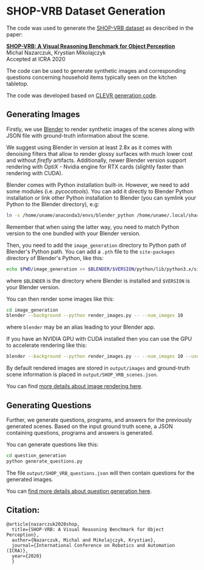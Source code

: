 # SHOP-VRB Dataset Generation

The code was used to generate the [SHOP-VRB dataset](https://michaal94.github.io/SHOP-VRB/) as described in the paper:

**[SHOP-VRB: A Visual Reasoning Benchmark for Object Perception](https://arxiv.org/abs/2004.02673)**
 <br>
 Michal Nazarczuk, Krystian Mikolajczyk
 <br>
 Accepted at ICRA 2020

The code can be used to generate synthetic images and corresponding questions concerning household items typically seen on the kitchen tabletop.

The code was developed based on [CLEVR generation code](https://github.com/facebookresearch/clevr-dataset-gen).

## Generating Images

Firstly, we use [Blender](https://www.blender.org/) to render synthetic images of the scenes along with JSON file with ground-truth information about the scene.

We suggest using Blender in version at least 2.8x as it comes with denoising filters that allow to render glossy surfaces with much lower cost and without *firefly* artifacts. Additionally, newer Blender version support rendering with OptiX - Nvidia engine for RTX cards (slightly faster than rendering with CUDA).

Blender comes with Python installation built-in. However, we need to add some modules (i.e. *pycocotools*). You can add it directly to Blender Python installation or link other Python installation to Blender (you can symlink your Python to the Blender directory), e.g:

```bash
ln -s /home/uname/anaconda3/envs/blender_python /home/uname/.local/share/blender/2.81/python
```

Remember that when using the latter way, you need to match Python version to the one bundled with your Blender version.

Then, you need to add the `image_generation` directory to Python path of Blender's Python path. You can add a `.pth` file to the `site-packages` directory of Blender's Python, like this:

```bash
echo $PWD/image_generation >> $BLENDER/$VERSION/python/lib/python3.x/site-packages/clevr.pth
```

where `$BLENDER` is the directory where Blender is installed and `$VERSION` is your Blender version.

You can then render some images like this:

```bash
cd image_generation
blender --background --python render_images.py -- --num_images 10
```

where `blender` may be an alias leading to your Blender app.

If you have an NVIDIA GPU with CUDA installed then you can use the GPU to accelerate rendering like this:

```bash
blender --background --python render_images.py -- --num_images 10 --use_gpu 1
```

By default rendered images are stored in `output/images` and ground-truth scene information is placed in `output/SHOP_VRB_scenes.json`.

You can find [more details about image rendering here](image_generation/README.md).

## Generating Questions
Further, we generate questions, programs, and answers for the previously generated scenes. Based on the input ground truth scene, a JSON containing questions, programs and answers is generated.

You can generate questions like this:

```bash
cd question_generation
python generate_questions.py
```

The file `output/SHOP_VRB_questions.json` will then contain questions for the generated images.

You can [find more details about question generation here](question_generation/README.md).

## Citation:
```
@article{nazarczuk2020shop,
  title={SHOP-VRB: A Visual Reasoning Benchmark for Object Perception},
  author={Nazarczuk, Michal and Mikolajczyk, Krystian},
  journal={International Conference on Robotics and Automation (ICRA)},
  year={2020}
  }
```
